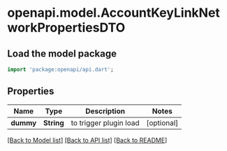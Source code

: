 # openapi.model.AccountKeyLinkNetworkPropertiesDTO

## Load the model package
```dart
import 'package:openapi/api.dart';
```

## Properties
Name | Type | Description | Notes
------------ | ------------- | ------------- | -------------
**dummy** | **String** | to trigger plugin load | [optional] 

[[Back to Model list]](../README.md#documentation-for-models) [[Back to API list]](../README.md#documentation-for-api-endpoints) [[Back to README]](../README.md)


